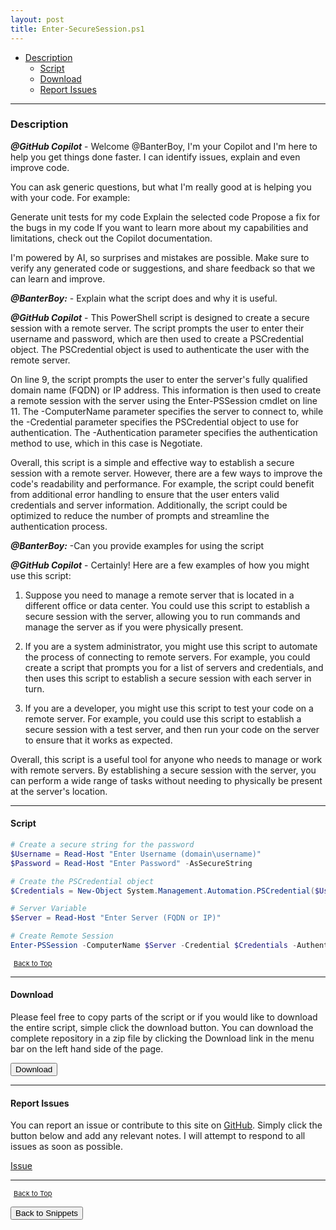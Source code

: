 ```yaml
---
layout: post
title: Enter-SecureSession.ps1
---
```


- [Description](#description)
  - [Script](#script)
  - [Download](#download)
  - [Report Issues](#report-issues)

---

### Description

**_@GitHub Copilot_** - Welcome @BanterBoy, I'm your Copilot and I'm here to help you get things done faster. I can identify issues, explain and even improve code.

You can ask generic questions, but what I'm really good at is helping you with your code. For example:

Generate unit tests for my code
Explain the selected code
Propose a fix for the bugs in my code
If you want to learn more about my capabilities and limitations, check out the Copilot documentation.

I'm powered by AI, so surprises and mistakes are possible. Make sure to verify any generated code or suggestions, and share feedback so that we can learn and improve.

**_@BanterBoy:_** - Explain what the script does and why it is useful.

**_@GitHub Copilot_** - This PowerShell script is designed to create a secure session with a remote server. The script prompts the user to enter their username and password, which are then used to create a PSCredential object. The PSCredential object is used to authenticate the user with the remote server.

On line 9, the script prompts the user to enter the server's fully qualified domain name (FQDN) or IP address. This information is then used to create a remote session with the server using the Enter-PSSession cmdlet on line 11. The -ComputerName parameter specifies the server to connect to, while the -Credential parameter specifies the PSCredential object to use for authentication. The -Authentication parameter specifies the authentication method to use, which in this case is Negotiate.

Overall, this script is a simple and effective way to establish a secure session with a remote server. However, there are a few ways to improve the code's readability and performance. For example, the script could benefit from additional error handling to ensure that the user enters valid credentials and server information. Additionally, the script could be optimized to reduce the number of prompts and streamline the authentication process.

**_@BanterBoy:_** -Can you provide examples for using the script

**_@GitHub Copilot_** - Certainly! Here are a few examples of how you might use this script:

1. Suppose you need to manage a remote server that is located in a different office or data center. You could use this script to establish a secure session with the server, allowing you to run commands and manage the server as if you were physically present.

2. If you are a system administrator, you might use this script to automate the process of connecting to remote servers. For example, you could create a script that prompts you for a list of servers and credentials, and then uses this script to establish a secure session with each server in turn.

3. If you are a developer, you might use this script to test your code on a remote server. For example, you could use this script to establish a secure session with a test server, and then run your code on the server to ensure that it works as expected.

Overall, this script is a useful tool for anyone who needs to manage or work with remote servers. By establishing a secure session with the server, you can perform a wide range of tasks without needing to physically be present at the server's location.

---

#### Script

```powershell
# Create a secure string for the password
$Username = Read-Host "Enter Username (domain\username)"
$Password = Read-Host "Enter Password" -AsSecureString

# Create the PSCredential object
$Credentials = New-Object System.Management.Automation.PSCredential($Username, $Password)

# Server Variable
$Server = Read-Host "Enter Server (FQDN or IP)"

# Create Remote Session
Enter-PSSession -ComputerName $Server -Credential $Credentials -Authentication Negotiate
```

<span style="font-size:11px;"><a href="#"><i class="fas fa-caret-up" aria-hidden="true" style="color: white; margin-right:5px;"></i>Back to Top</a></span>

---

#### Download

Please feel free to copy parts of the script or if you would like to download the entire script, simple click the download button. You can download the complete repository in a zip file by clicking the Download link in the menu bar on the left hand side of the page.

<button class="btn" type="submit" onclick="window.open('/PowerShell/snippets/Enter-SecureSession.ps1')">
    <i class="fa fa-cloud-download-alt">
    </i>
        Download
</button>

---

#### Report Issues

You can report an issue or contribute to this site on <a href="https://github.com/BanterBoy/scripts-blog/issues">GitHub</a>. Simply click the button below and add any relevant notes. I will attempt to respond to all issues as soon as possible.

<!-- Place this tag where you want the button to render. -->

<a class="github-button" href="https://github.com/BanterBoy/scripts-blog/issues/new?title=Enter-SecureSession.ps1&body=There is a problem with this function. Please find details below." data-show-count="true" aria-label="Issue BanterBoy/scripts-blog on GitHub">Issue</a>

---

<span style="font-size:11px;"><a href="#"><i class="fas fa-caret-up" aria-hidden="true" style="color: white; margin-right:5px;"></i>Back to Top</a></span>

<a href="/menu/_pages/snippets.html">
    <button class="btn">
        <i class='fas fa-reply'>
        </i>
            Back to Snippets
    </button>
</a>

[1]: http://ecotrust-canada.github.io/markdown-toc
[2]: https://github.com/googlearchive/code-prettify
